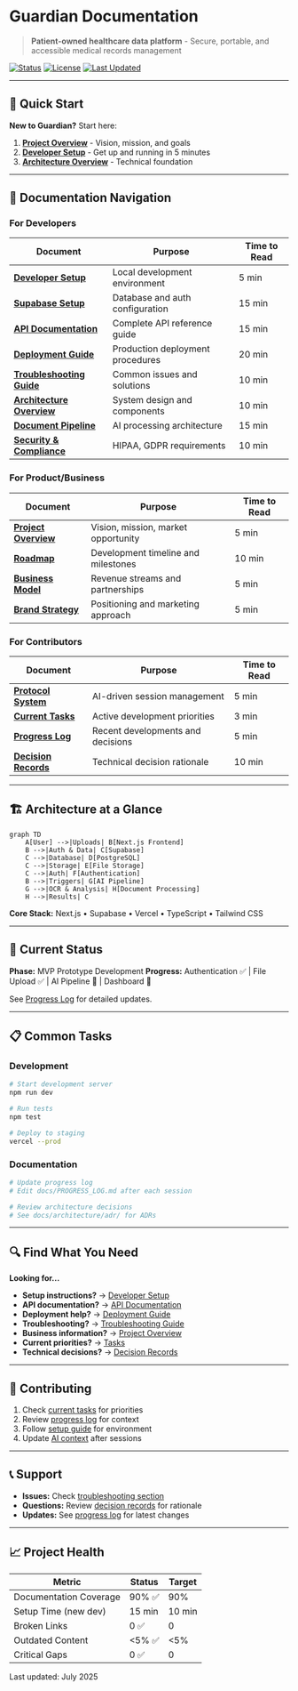 # Guardian Documentation

> **Patient-owned healthcare data platform** - Secure, portable, and accessible medical records management

[![Status](https://img.shields.io/badge/Status-In%20Development-orange)](./project/roadmap.md)
[![License](https://img.shields.io/badge/License-TBD-lightgrey)](#)
[![Last Updated](https://img.shields.io/badge/Last%20Updated-Jul%202025-blue)](#)

---

## 🚀 Quick Start

**New to Guardian?** Start here:

1. **[Project Overview](getting-started/overview.md)** - Vision, mission, and goals
2. **[Developer Setup](guides/developer-setup.md)** - Get up and running in 5 minutes
3. **[Architecture Overview](architecture/system-design.md)** - Technical foundation

---

## 📖 Documentation Navigation

### For Developers

| Document | Purpose | Time to Read |
|----------|---------|--------------|
| **[Developer Setup](guides/developer-setup.md)** | Local development environment | 5 min |
| **[Supabase Setup](guides/supabase-setup.md)** | Database and auth configuration | 15 min |
| **[API Documentation](api/endpoints.md)** | Complete API reference guide | 15 min |
| **[Deployment Guide](guides/deployment.md)** | Production deployment procedures | 20 min |
| **[Troubleshooting Guide](guides/troubleshooting.md)** | Common issues and solutions | 10 min |
| **[Architecture Overview](architecture/system-design.md)** | System design and components | 10 min |
| **[Document Pipeline](architecture/data-pipeline.md)** | AI processing architecture | 15 min |
| **[Security & Compliance](architecture/security-compliance.md)** | HIPAA, GDPR requirements | 10 min |

### For Product/Business

| Document | Purpose | Time to Read |
|----------|---------|--------------|
| **[Project Overview](getting-started/overview.md)** | Vision, mission, market opportunity | 5 min |
| **[Roadmap](project/roadmap.md)** | Development timeline and milestones | 10 min |
| **[Business Model](business/model.md)** | Revenue streams and partnerships | 5 min |
| **[Brand Strategy](business/brand.md)** | Positioning and marketing approach | 5 min |

### For Contributors

| Document | Purpose | Time to Read |
|----------|---------|--------------|
| **[Protocol System](protocols/README.md)** | AI-driven session management | 5 min |
| **[Current Tasks](management/TASKS.md)** | Active development priorities | 3 min |
| **[Progress Log](PROGRESS_LOG.md)** | Recent developments and decisions | 5 min |
| **[Decision Records](architecture/adr/)** | Technical decision rationale | 10 min |

---

## 🏗️ Architecture at a Glance

```mermaid
graph TD
    A[User] -->|Uploads| B[Next.js Frontend]
    B -->|Auth & Data| C[Supabase]
    C -->|Database| D[PostgreSQL]
    C -->|Storage| E[File Storage]
    C -->|Auth| F[Authentication]
    B -->|Triggers| G[AI Pipeline]
    G -->|OCR & Analysis| H[Document Processing]
    H -->|Results| C
```

**Core Stack:** Next.js • Supabase • Vercel • TypeScript • Tailwind CSS

---

## 🎯 Current Status

**Phase:** MVP Prototype Development
**Progress:** Authentication ✅ | File Upload ✅ | AI Pipeline 🚧 | Dashboard 🚧

See [Progress Log](PROGRESS_LOG.md) for detailed updates.

---

## 📋 Common Tasks

### Development
```bash
# Start development server
npm run dev

# Run tests
npm test

# Deploy to staging
vercel --prod
```

### Documentation
```bash
# Update progress log
# Edit docs/PROGRESS_LOG.md after each session

# Review architecture decisions
# See docs/architecture/adr/ for ADRs
```

---

## 🔍 Find What You Need

**Looking for...**
- **Setup instructions?** → [Developer Setup](guides/developer-setup.md)
- **API documentation?** → [API Documentation](api/endpoints.md)
- **Deployment help?** → [Deployment Guide](guides/deployment.md)
- **Troubleshooting?** → [Troubleshooting Guide](guides/troubleshooting.md)
- **Business information?** → [Project Overview](getting-started/overview.md)
- **Current priorities?** → [Tasks](management/TASKS.md)
- **Technical decisions?** → [Decision Records](architecture/adr/)

---

## 🤝 Contributing

1. Check [current tasks](management/TASKS.md) for priorities
2. Review [progress log](PROGRESS_LOG.md) for context
3. Follow [setup guide](guides/developer-setup.md) for environment
4. Update [AI context](context/AI_context.md) after sessions

---

## 📞 Support

- **Issues:** Check [troubleshooting section](guides/supabase-setup.md#troubleshooting)
- **Questions:** Review [decision records](architecture/adr/) for rationale
- **Updates:** See [progress log](PROGRESS_LOG.md) for latest changes

---

## 📈 Project Health

| Metric | Status | Target |
|--------|--------|--------|
| Documentation Coverage | 90% ✅ | 90% |
| Setup Time (new dev) | 15 min | 10 min |
| Broken Links | 0 ✅ | 0 |
| Outdated Content | <5% ✅ | <5% |
| Critical Gaps | 0 ✅ | 0 |

Last updated: July 2025